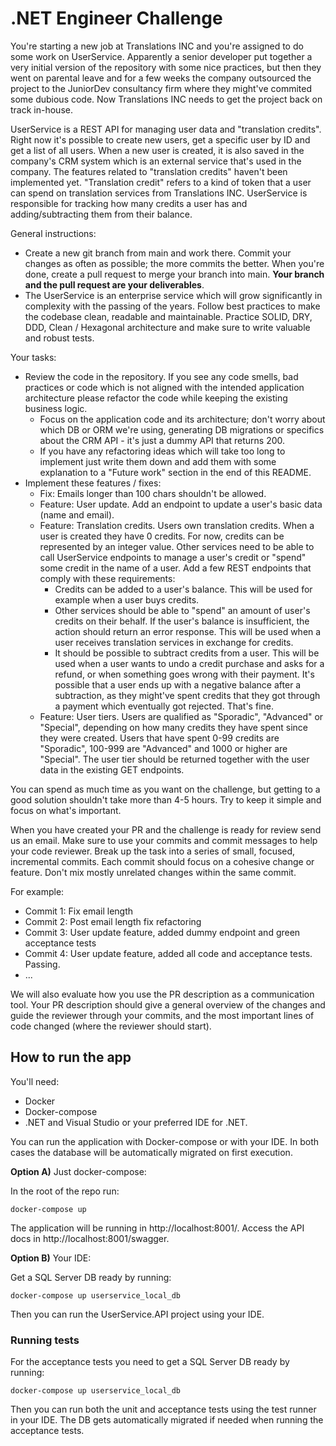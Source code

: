 # .NET Engineer Challenge

You're starting a new job at Translations INC and you're assigned to do some work on UserService. Apparently a senior developer put together a very initial version of the repository with some nice practices, but then they went on parental leave and for a few weeks the company outsourced the project to the JuniorDev consultancy firm where they might've commited some dubious code. Now Translations INC needs to get the project back on track in-house.

UserService is a REST API for managing user data and "translation credits". Right now it's possible to create new users, get a specific user by ID and get a list of all users. When a new user is created, it is also saved in the company's CRM system which is an external service that's used in the company. The features related to "translation credits" haven't been implemented yet. "Translation credit" refers to a kind of token that a user can spend on translation services from Translations INC. UserService is responsible for tracking how many credits a user has and adding/subtracting them from their balance.

General instructions:
* Create a new git branch from main and work there. Commit your changes as often as possible; the more commits the better. When you're done, create a pull request to merge your branch into main. **Your branch and the pull request are your deliverables**.
* The UserService is an enterprise service which will grow significantly in complexity with the passing of the years. Follow best practices to make the codebase clean, readable and maintainable. Practice SOLID, DRY, DDD, Clean / Hexagonal architecture and make sure to write valuable and robust tests.

Your tasks:
* Review the code in the repository. If you see any code smells, bad practices or code which is not aligned with the intended application architecture please refactor the code while keeping the existing business logic.
    * Focus on the application code and its architecture; don't worry about which DB or ORM we're using, generating DB migrations or specifics about the CRM API - it's just a dummy API that returns 200.
    * If you have any refactoring ideas which will take too long to implement just write them down and add them with some explanation to a "Future work" section in the end of this README.
* Implement these features / fixes:
    * Fix: Emails longer than 100 chars shouldn't be allowed.
    * Feature: User update. Add an endpoint to update a user's basic data (name and email).
    * Feature: Translation credits. Users own translation credits. When a user is created they have 0 credits. For now, credits can be represented by an integer value. Other services need to be able to call UserService endpoints to manage a user's credit or "spend" some credit in the name of a user. Add a few REST endpoints that comply with these requirements:
        * Credits can be added to a user's balance. This will be used for example when a user buys credits.
        * Other services should be able to "spend" an amount of user's credits on their behalf. If the user's balance is insufficient, the action should return an error response. This will be used when a user receives translation services in exchange for credits.
        * It should be possible to subtract credits from a user. This will be used when a user wants to undo a credit purchase and asks for a refund, or when something goes wrong with their payment. It's possible that a user ends up with a negative balance after a subtraction, as they might've spent credits that they got through a payment which eventually got rejected. That's fine.
    * Feature: User tiers. Users are qualified as "Sporadic", "Advanced" or "Special", depending on how many credits they have spent since they were created. Users that have spent 0-99 credits are "Sporadic", 100-999 are "Advanced" and 1000 or higher are "Special". The user tier should be returned together with the user data in the existing GET endpoints.



You can spend as much time as you want on the challenge, but getting to a good solution shouldn't take more than 4-5 hours. Try to keep it simple and focus on what's important.

When you have created your PR and the challenge is ready for review send us an email. Make sure to use your commits and commit messages to help your code reviewer. Break up the task into a series of small, focused, incremental commits. Each commit should focus on a cohesive change or feature. Don't mix mostly unrelated changes within the same commit.

For example:
* Commit 1: Fix email length
* Commit 2: Post email length fix refactoring
* Commit 3: User update feature, added dummy endpoint and green acceptance tests
* Commit 4: User update feature, added all code and acceptance tests. Passing.
* ...

We will also evaluate how you use the PR description as a communication tool. Your PR description should give a general overview of the changes and guide the reviewer through your commits, and the most important lines of code changed (where the reviewer should start).

## How to run the app

You'll need:
* Docker
* Docker-compose
* .NET and Visual Studio or your preferred IDE for .NET.

You can run the application with Docker-compose or with your IDE. In both cases the database will be automatically migrated on first execution.

**Option A)** Just docker-compose:

In the root of the repo run:
```
docker-compose up
```
The application will be running in http://localhost:8001/. Access the API docs in http://localhost:8001/swagger.

**Option B)** Your IDE:

Get a SQL Server DB ready by running:
```
docker-compose up userservice_local_db
```
Then you can run the UserService.API project using your IDE.

### Running tests

For the acceptance tests you need to get a SQL Server DB ready by running:
```
docker-compose up userservice_local_db
```

Then you can run both the unit and acceptance tests using the test runner in your IDE. The DB gets automatically migrated if needed when running the acceptance tests.

